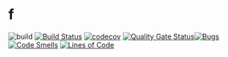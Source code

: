f
=

![build](https://github.com/cedfactory/f/actions/workflows/build.yml/badge.svg)
[![Build Status](https://travis-ci.com/cedfactory/f.svg?branch=main)](https://travis-ci.com/cedfactory/f)
[![codecov](https://codecov.io/gh/cedfactory/f/branch/main/graph/badge.svg)](https://codecov.io/gh/cedfactory/f)
[![Quality Gate Status](https://sonarcloud.io/api/project_badges/measure?project=cedfactory_f&metric=alert_status)](https://sonarcloud.io/dashboard?id=cedfactory_f)[![Bugs](https://sonarcloud.io/api/project_badges/measure?project=cedfactory_f&metric=bugs)](https://sonarcloud.io/dashboard?id=cedfactory_f)
[![Code Smells](https://sonarcloud.io/api/project_badges/measure?project=cedfactory_f&metric=code_smells)](https://sonarcloud.io/dashboard?id=cedfactory_f)
[![Lines of Code](https://sonarcloud.io/api/project_badges/measure?project=cedfactory_f&metric=ncloc)](https://sonarcloud.io/dashboard?id=cedfactory_f)